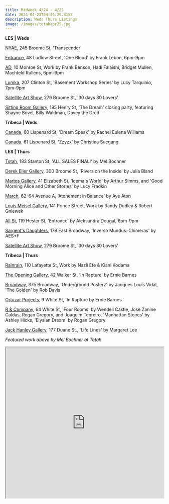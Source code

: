 ```yaml
---
title: Midweek 4/24 - 4/25
date: 2024-04-23T04:34:29.415Z
description: Weds Thurs Listings
image: /images/totahapr25.jpg
---
```

**L﻿ES | Weds**

[NYAE](https://www.nyartistsequity.org/), 245 Broome St, 'Transcender' 

[Entrance](https://www.instagram.com/entrance.nyc/), 48 Ludlow Street, 'One Blood' by Frank Lebon, 6pm-9pm

[A﻿D](https://www.instagram.com/ad.nyc), 10 Monroe St, Work by Frank Benson, Hadi Falaishi, Bridget Mullen, Machteld Rullens, 6pm-9pm

[Lumka](https://www.lumka.com/basementworkshopseries), 207 Clinton St, 'Basement Workshop Series' by Lucy Tarquinio, 7pm-9pm

[Satellite Art Show](<279 Broome St>), 279 Broome St, '30 days 30 Lovers'

[Sitting Room Gallery](https://www.instagram.com/sittingroomgallery), 195 Henry St, 'The Dream' closing party, featuring Shayne Bovel, Billy Waldman, Davey the Dred

**T﻿ribeca | Weds**

[Canada](https://www.canadanewyork.com/exhibitions/2024/dream-speak/), 60 Lispenard St, 'Dream Speak' by Rachel Eulena Williams

[Canada](https://www.canadanewyork.com/exhibitions/2024/zzyzx/), 61 Lispenard St, 'Zzyzx' by Christina Sucgang

**L﻿ES | Thurs**

[Totah](https://www.davidtotah.com/), 183 Stanton St, 'ALL SALES FINAL!' by Mel Bochner

[Derek Eller Gallery](https://www.derekeller.com/exhibitions/julia-bland2), 300 Broome St, 'Rivers on the Inside' by Julia Bland

[Martos Gallery](http://www.martosgallery.com/), 41 Elizabeth St, 'Icema's World' by Arthur Simms, and 'Good Morning Alice and Other Stories' by Lucy Fradkin

[March](https://www.marchgallery.org/exhibitions/), 62–64 Avenue A, 'Atonement in Balance' by Aye Aton

[Louis Meisel Gallery](https://www.meiselgallery.com/exhibition/randy-dudley-robert-gniewek/), 141 Prince Street, Work by Randy Dudley & Robert Gniewek

[All St](https://allstnyc.com/), 119 Hester St, 'Entrance' by Aleksandra Dougal, 6pm-9pm

[Sargent's Daughters](https://www.sargentsdaughters.com/aesf-inverso-mundus), 179 East Broadway, 'Inverso Mundus: Chimeras' by AES+F

[Satellite Art Show](<279 Broome St>), 279 Broome St, '30 days 30 Lovers'

**T﻿ribeca | Thurs**

[Rainrain](https://www.rainraingallery.com/about), 110 Lafayette St, Work by Nazli Efe & Kiani Kodama

[The Opening Gallery](https://www.ortuzarprojects.com/exhibitions/ernie-barnes), 42 Walker St, 'In Rapture' by Ernie Barnes

[Broadway](https://www.broadwaygallery.nyc/), 375 Broadway, 'Underground Posterz' by Jacques Louis Vidal, 'The Golden' by Rob Davis

[Ortuzar Projects](https://www.ortuzarprojects.com/exhibitions/ernie-barnes), 9 White St, 'In Rapture by Ernie Barnes

[R & Company](https://r-and-company.com/), 64 White St, 'Four Rooms' by Wendell Castle, Jose Zanine Caldas, Rogan Gregory, and Joaquim Tenreiro, 'Manhattan Stones' by Ashley Hicks, 'Elysian Dream' by Rogan Gregory

[Jack Hanley Gallery](https://www.jackhanley.com/exhibitions/life-lines), 177 Duane St., 'Life Lines' by Margaret Lee

*F﻿eatured work above by Mel Bochner at Totah*

<iframe src="https://www.google.com/maps/d/u/1/embed?mid=1Z5vKMHWwaCRPVs3dYzm6MrKaBkN6mdI&ehbc=2E312F" width="100%" height="480"></iframe>